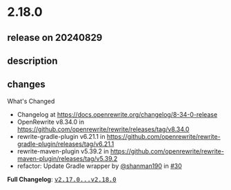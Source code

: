 # 2.18.0

## release on 20240829
## description
## changes
What's Changed

* Changelog at <a href="https://docs.openrewrite.org/changelog/8-34-0-release" rel="nofollow">https://docs.openrewrite.org/changelog/8-34-0-release</a>
* OpenRewrite v8.34.0 in <a href="https://github.com/openrewrite/rewrite/releases/tag/v8.34.0">https://github.com/openrewrite/rewrite/releases/tag/v8.34.0</a>
* rewrite-gradle-plugin v6.21.1 in <a href="https://github.com/openrewrite/rewrite-gradle-plugin/releases/tag/v6.21.1">https://github.com/openrewrite/rewrite-gradle-plugin/releases/tag/v6.21.1</a>
* rewrite-maven-plugin v5.39.2 in <a href="https://github.com/openrewrite/rewrite-maven-plugin/releases/tag/v5.39.2">https://github.com/openrewrite/rewrite-maven-plugin/releases/tag/v5.39.2</a>
* refactor: Update Gradle wrapper by <a class="user-mention notranslate" data-hovercard-type="user" data-hovercard-url="/users/shanman190/hovercard" data-octo-click="hovercard-link-click" data-octo-dimensions="link_type:self" href="https://github.com/shanman190">@shanman190</a> in <a class="issue-link js-issue-link" data-error-text="Failed to load title" data-id="2465906457" data-permission-text="Title is private" data-url="https://github.com/openrewrite/rewrite-recipe-bom/issues/30" data-hovercard-type="pull_request" data-hovercard-url="/openrewrite/rewrite-recipe-bom/pull/30/hovercard" href="https://github.com/openrewrite/rewrite-recipe-bom/pull/30">#30</a>

<strong>Full Changelog</strong>: <a class="commit-link" href="https://github.com/openrewrite/rewrite-recipe-bom/compare/v2.17.0...v2.18.0"><tt>v2.17.0...v2.18.0</tt></a>

